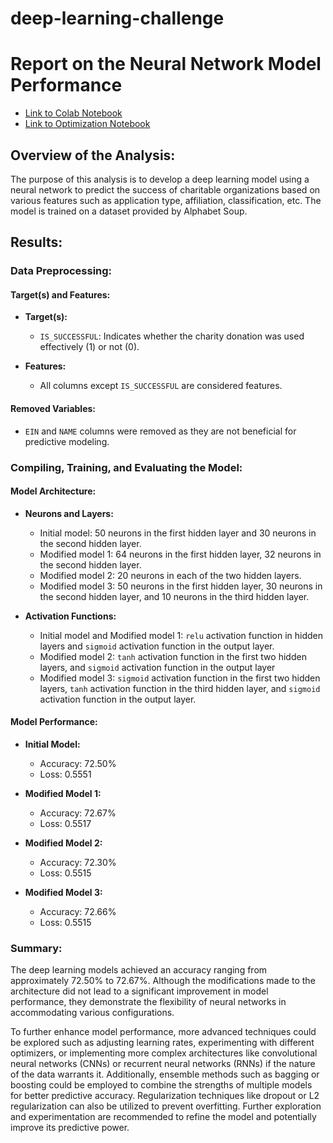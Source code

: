 # deep-learning-challenge
# Report on the Neural Network Model Performance

- [Link to Colab Notebook](https://colab.research.google.com/drive/1nfnbZBiQHha0qtqWaPtwAPVLZIuzOKPJ?usp=drive_link)
- [Link to Optimization Notebook](https://colab.research.google.com/drive/1TKV1IteNaA5aT0YM_2MX_gYY4aXctER7?usp=drive_link)

## Overview of the Analysis:
The purpose of this analysis is to develop a deep learning model using a neural network to predict the success of charitable organizations based on various features such as application type, affiliation, classification, etc. The model is trained on a dataset provided by Alphabet Soup.

## Results:

### Data Preprocessing:

#### Target(s) and Features:
- **Target(s):**
  - `IS_SUCCESSFUL`: Indicates whether the charity donation was used effectively (1) or not (0).

- **Features:**
  - All columns except `IS_SUCCESSFUL` are considered features.

#### Removed Variables:
- `EIN` and `NAME` columns were removed as they are not beneficial for predictive modeling.

### Compiling, Training, and Evaluating the Model:

#### Model Architecture:
- **Neurons and Layers:**
  - Initial model: 50 neurons in the first hidden layer and 30 neurons in the second hidden layer.
  - Modified model 1: 64 neurons in the first hidden layer, 32 neurons in the second hidden layer.
  - Modified model 2: 20 neurons in each of the two hidden layers.
  - Modified model 3: 50 neurons in the first hidden layer, 30 neurons in the second hidden layer, and 10 neurons in the third hidden layer.

- **Activation Functions:**
  - Initial model and Modified model 1: `relu` activation function in hidden layers and `sigmoid` activation function in the output layer.
  - Modified model 2: `tanh` activation function in the first two hidden layers, and `sigmoid` activation function in the output layer
  - Modified model 3: `sigmoid` activation function in the first two hidden layers, `tanh` activation function in the third hidden layer, and `sigmoid` activation function in the output layer.

#### Model Performance:
- **Initial Model:**
  - Accuracy: 72.50%
  - Loss: 0.5551

- **Modified Model 1:**
  - Accuracy: 72.67%
  - Loss: 0.5517

- **Modified Model 2:**
  - Accuracy: 72.30%
  - Loss: 0.5515

- **Modified Model 3:**
  - Accuracy: 72.66%
  - Loss: 0.5515

### Summary:
The deep learning models achieved an accuracy ranging from approximately 72.50% to 72.67%. Although the modifications made to the architecture did not lead to a significant improvement in model performance, they demonstrate the flexibility of neural networks in accommodating various configurations. 

To further enhance model performance, more advanced techniques could be explored such as adjusting learning rates, experimenting with different optimizers, or implementing more complex architectures like convolutional neural networks (CNNs) or recurrent neural networks (RNNs) if the nature of the data warrants it. Additionally, ensemble methods such as bagging or boosting could be employed to combine the strengths of multiple models for better predictive accuracy. Regularization techniques like dropout or L2 regularization can also be utilized to prevent overfitting. Further exploration and experimentation are recommended to refine the model and potentially improve its predictive power.
